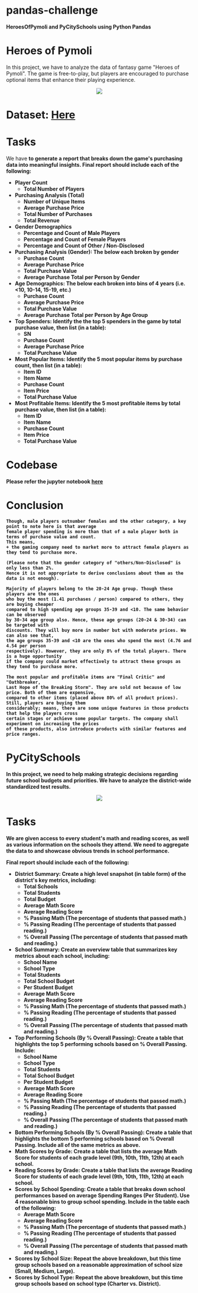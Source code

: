 
# pandas-challenge
<strong>HeroesOfPymoli and  PyCitySchools using Python Pandas</strong>

# Heroes of Pymoli
In this project, we have to analyze the data of fantasy game "Heroes of Pymoli". The game is free-to-play, but players are encouraged to purchase optional items that enhance their playing experience. 

<div style="text-align:center"><img src="images/Pymoli_photo1.png"></div>

# Dataset:  <a href="HeroesOfPymoli/Resources/purchase_data.csv">Here</a>

# Tasks
We have <strong>to generate a report that breaks down the game's purchasing data into meaningful insights.<strong>
Final report should include each of the following:

- Player Count
  - Total Number of Players
- Purchasing Analysis (Total)
  - Number of Unique Items
  - Average Purchase Price
  - Total Number of Purchases
  - Total Revenue
- Gender Demographics
  - Percentage and Count of Male Players
  - Percentage and Count of Female Players
  - Percentage and Count of Other / Non-Disclosed
- Purchasing Analysis (Gender): The below each broken by gender
  - Purchase Count
  - Average Purchase Price
  - Total Purchase Value
  - Average Purchase Total per Person by Gender
- Age Demographics: The below each broken into bins of 4 years (i.e. <10, 10-14, 15-19, etc.)
  - Purchase Count
  - Average Purchase Price
  - Total Purchase Value
  - Average Purchase Total per Person by Age Group
- Top Spenders: Identify the the top 5 spenders in the game by total purchase value, then list (in a table):
  - SN
  - Purchase Count
  - Average Purchase Price
  - Total Purchase Value
- Most Popular Items: Identify the 5 most popular items by purchase count, then list (in a table):
  - Item ID
  - Item Name
  - Purchase Count
  - Item Price
  - Total Purchase Value
- Most Profitable Items: Identify the 5 most profitable items by total purchase value, then list (in a table):
  - Item ID
  - Item Name
  - Purchase Count
  - Item Price
  - Total Purchase Value
  
 # Codebase
 Please refer the jupyter notebook <a href="HeroesOfPymoli/HeroesOfPymoli.ipynb">here</a>
 
 # Conclusion
 
```
Though, male players outnumber females and the other category, a key point to note here is that average 
female player spending is more than that of a male player both in terms of purchase value and count. 
This means,  
+ the gaming company need to market more to attract female players as they tend to purchase more.

(Please note that the gender category of "others/Non-Disclosed" is only less than 2%. 
Hence it is not appropriate to derive conclusions about them as the data is not enough).
```
 
```
Majority of players belong to the 20-24 Age group. Though these players are the ones
who buy the most (1.41 purchases / person) compared to others, they are buying cheaper
compared to high spending age groups 35-39 and <10. The same behavior can be observed
by 30-34 age group also. Hence, these age groups (20-24 & 30-34) can be targeted with
discounts. They will buy more in number but with moderate prices. We can also see that,
the age groups 35-39 and <10 are the ones who spend the most (4.76 and 4.54 per person
respectively). However, they are only 8% of the total players. There is a huge opportunity
if the company could market effectively to attract these groups as they tend to purchase more.
```
```
The most popular and profitable items are "Final Critic" and "Oathbreaker, 
Last Hope of the Breaking Storm". They are sold not because of low price. Both of them are expensive,
compared to other items (placed above 80% of all product prices). Still, players are buying them 
considerably; means, there are some unique features in those products that help the players cross 
certain stages or achieve some popular targets. The company shall experiment on increasing the prices
of these products, also introduce products with similar features and price ranges.
```
 
  
 # PyCitySchools
 In this project, we need to help making strategic decisions regarding future school budgets and priorities. We have to analyze the district-wide standardized test results. 
 <div style="text-align:center"><img src="images/Pycity_photo1.png"></div>

# Tasks
We are given access to every student's math and reading scores, as well as various information on the schools they attend. We need <strong>to aggregate the data to and showcase obvious trends in school performance.</strong>

Final report should include each of the following:

- District Summary: Create a high level snapshot (in table form) of the district's key metrics, including:
  - Total Schools
  - Total Students
  - Total Budget
  - Average Math Score
  - Average Reading Score
  - % Passing Math (The percentage of students that passed math.)
  - % Passing Reading (The percentage of students that passed reading.)
  - % Overall Passing (The percentage of students that passed math and reading.)
- School Summary: Create an overview table that summarizes key metrics about each school, including:
  - School Name
  - School Type
  - Total Students
  - Total School Budget
  - Per Student Budget
  - Average Math Score
  - Average Reading Score
  - % Passing Math (The percentage of students that passed math.)
  - % Passing Reading (The percentage of students that passed reading.)
  - % Overall Passing (The percentage of students that passed math and reading.)
- Top Performing Schools (By % Overall Passing): Create a table that highlights the top 5 performing schools based on % Overall Passing. Include:
  - School Name
  - School Type
  - Total Students
  - Total School Budget
  - Per Student Budget
  - Average Math Score
  - Average Reading Score
  - % Passing Math (The percentage of students that passed math.)
  - % Passing Reading (The percentage of students that passed reading.)
  - % Overall Passing (The percentage of students that passed math and reading.)
- Bottom Performing Schools (By % Overall Passing): Create a table that highlights the bottom 5 performing schools based on % Overall Passing. Include all of the same metrics as above.
- Math Scores by Grade: Create a table that lists the average Math Score for students of each grade level (9th, 10th, 11th, 12th) at each school.
- Reading Scores by Grade: Create a table that lists the average Reading Score for students of each grade level (9th, 10th, 11th, 12th) at each school.
- Scores by School Spending: Create a table that breaks down school performances based on average Spending Ranges (Per Student). Use 4 reasonable bins to group school spending. Include in the table each of the following:
  - Average Math Score
  - Average Reading Score
  - % Passing Math (The percentage of students that passed math.)
  - % Passing Reading (The percentage of students that passed reading.)
  - % Overall Passing (The percentage of students that passed math and reading.)
- Scores by School Size: Repeat the above breakdown, but this time group schools based on a reasonable approximation of school size (Small, Medium, Large).
- Scores by School Type: Repeat the above breakdown, but this time group schools based on school type (Charter vs. District).
